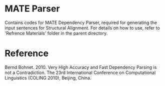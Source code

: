# MATE Parser

Contains codes for MATE Dependency Parser, required for generating the input sentences for Structural Alignment. For details on how to use, refer to 'Refrence Materials' folder in the parent directory.

# Reference

Bernd Bohnet. 2010. Very High Accuracy and Fast Dependency Parsing is not a Contradiction. The 23rd International Conference on Computational Linguistics (COLING 2010), Beijing, China.